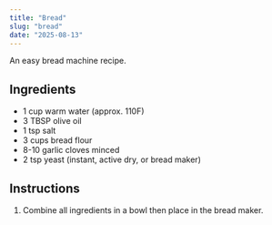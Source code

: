 ```yaml
---
title: "Bread"
slug: "bread"
date: "2025-08-13"
---
```


An easy bread machine recipe.

<!--more-->

## Ingredients

- 1 cup warm water (approx. 110F)
- 3 TBSP olive oil
- 1 tsp salt
- 3 cups bread flour
- 8-10 garlic cloves minced
- 2 tsp yeast (instant, active dry, or bread maker)

## Instructions

1. Combine all ingredients in a bowl then place in the bread maker.
